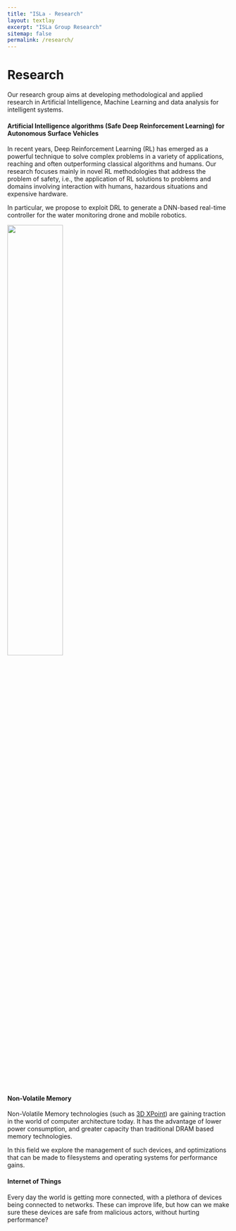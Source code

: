 ```yaml
---
title: "ISLa - Research"
layout: textlay
excerpt: "ISLa Group Research"
sitemap: false
permalink: /research/
---
```


# Research

Our research group aims at developing methodological and applied research in Artificial Intelligence, Machine Learning and data analysis for intelligent systems.

#### Artificial Intelligence algorithms (Safe Deep Reinforcement Learning) for Autonomous Surface Vehicles
In recent years, Deep Reinforcement Learning (RL) has emerged as a powerful technique to solve complex problems in a variety of applications, reaching and often outperforming classical algorithms and humans. Our research focuses mainly in novel RL methodologies that address the problem of safety, i.e., the application of RL solutions to problems and domains involving interaction with humans, hazardous situations and expensive hardware.

In particular, we propose to exploit DRL to generate a DNN-based real-time controller for the water monitoring drone and mobile robotics.

<img src="{{ site.url }}{{ site.baseurl }}/images/research/research1.png" width="50%" height="50%" />

#### Non-Volatile Memory
Non-Volatile Memory technologies (such as [3D XPoint](https://en.wikipedia.org/wiki/3D_XPoint)) are gaining traction in the world of computer architecture today. It has the advantage of lower power consumption, and greater capacity than traditional DRAM based memory technologies.

In this field we explore the management of such devices, and optimizations that can be made to filesystems and operating systems for performance gains.

#### Internet of Things

Every day the world is getting more connected, with a plethora of devices being connected to networks. These can improve life, but how can we make sure these devices are safe from malicious actors, without hurting performance? 